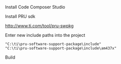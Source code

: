 Install Code Composer Studio

Install PRU sdk

http://www.ti.com/tool/pru-swpkg

Enter new include paths into the project


    "C:\ti\pru-software-support-package\include"
    "C:\ti\pru-software-support-package\include\am437x"

Build
